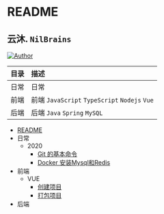 # README

## 云沐. `NilBrains`

[![Author](https://img.shields.io/badge/author-nilbrains-ff69b4.svg)](https://www.nilbrains.com)

| 目录 | 描述 |
| :-- | :-- |
| 日常 | 日常 |
| 前端 | 前端 `JavaScript` `TypeScript` `Nodejs` `Vue`  |
| 后端 | 后端 `Java` `Spring` `MySQL` |

- [README](README.md)
- 日常
  - 2020
    - [Git 的基本命令](日常/2020/00-Git-的基本命令.md)
    - [Docker 安装Mysql和Redis](日常/2020/01-Docker-安装Mysql-Redis.md)
- 前端
  - VUE
    - [创建项目](前端/VUE/00-创建项目.md)
    - [打包项目](前端/VUE/01-打包项目.md)
- 后端

